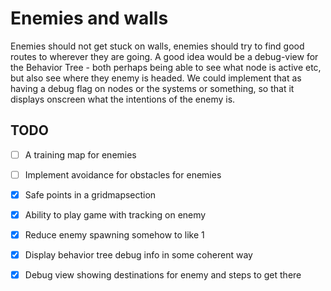 # Enemies and walls
Enemies should not get stuck on walls, enemies should try to find good routes to wherever they are going. A good idea would be a debug-view for the Behavior Tree - both perhaps being able to see what node is active etc, but also see where they enemy is headed. We could implement that as having a debug flag on nodes or the systems or something, so that it displays onscreen what the intentions of the enemy is.
## TODO
- [ ] A training map for enemies
- [ ] Implement avoidance for obstacles for enemies
- [x] Safe points in a gridmapsection
- [x] Ability to play game with tracking on enemy
- [x] Reduce enemy spawning somehow to like 1
- [x] Display behavior tree debug info in some coherent way
- [x] Debug view showing destinations for enemy and steps to get there

